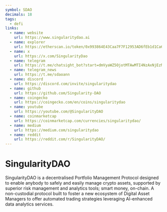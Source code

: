 ```yaml
---
symbol: SDAO
decimals: 18
tags:
  - defi
links:
  - name: website
    url: https://www.singularitydao.ai
  - name: explorer
    url: https://etherscan.io/token/0x993864E43Caa7F7F12953AD6fEb1d1Ca635B875F
  - name: x
    url: https://x.com/SingularityDao
  - name: telegram
    url: https://t.me/chatsight_bot?start=dmVyaWZ5OjotMTAwMTI4NzAxNjEzNw==
  - name: telegram_news
    url: https://t.me/sdaoann
  - name: discord
    url: https://discord.com/invite/singularitydao
  - name: github
    url: https://github.com/Singularity-DAO
  - name: coingecko
    url: https://coingecko.com/en/coins/singularitydao
  - name: youtube
    url: https://youtube.com/@SingularityDAO
  - name: coinmarketcap
    url: https://coinmarketcap.com/currencies/singularitydao/
  - name: medium
    url: https://medium.com/singularitydao
  - name: reddit
    url: https://reddit.com/r/SingularityDAO/
---
```


# SingularityDAO

SingularityDAO is a decentralised Portfolio Management Protocol designed to enable anybody to safely and easily manage crypto assets, supported by superior risk management and analytics tools; smart money, on-chain. A non-custodial protocol built to foster a new ecosystem of Digital Asset Managers to offer automated trading strategies leveraging AI-enhanced data analytics services.
